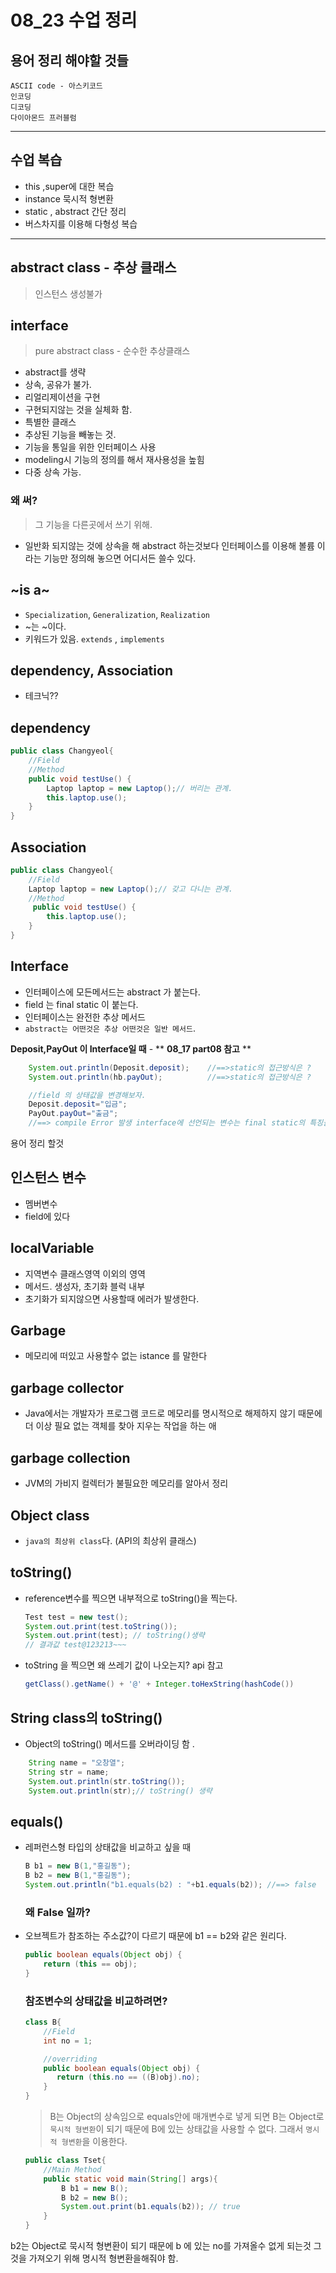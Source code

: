 # 08_23 수업 정리

## 용어 정리 해야할 것들
	ASCII code - 아스키코드
	인코딩
	디코딩
	다이아몬드 프러블럼
---
## 수업 복습

- this ,super에 대한 복습
- instance 묵시적 형변환
- static , abstract 간단 정리
- 버스차지를 이용해 다형성 복습

---

## abstract class - 추상 클래스

> 인스턴스 생성불가

## interface 
> pure abstract class - 순수한 추상클래스

 - abstract를 생략
 - 상속, 공유가 불가.
 - 리얼리제이션을 구현
 - 구현되지않는 것을 실체화 함.
 - 특별한 클래스
 - 추상된 기능을 빼놓는 것.
 - 기능을 통일을 위한 인터페이스 사용
 - modeling시 기능의 정의를 해서 재사용성을 높힘
 - 다중 상속 가능.
 
### 왜 써? 
 > 그 기능을 다른곳에서 쓰기 위해.

 -  일반화 되지않는 것에 상속을 해 abstract 하는것보다 인터페이스를 이용해 볼륨 이라는 기능만 정의해 놓으면 어디서든 쓸수 있다.

## ~is a~
 - `Specialization`, `Generalization`, `Realization`  
 - ~는 ~이다. 
 - 키워드가 있음. `extends` , `implements`

## dependency, Association 
- 테크닉??

## dependency
```java
public class Changyeol{
	//Field
	//Method
 	public void testUse() {
    	Laptop laptop = new Laptop();// 버리는 관계.
    	this.laptop.use(); 
 	}
}
```
## Association
```java
public class Changyeol{
	//Field
	Laptop laptop = new Laptop();// 갖고 다니는 관계.
 	//Method
	 public void testUse() {
		this.laptop.use(); 
 	}
}
```
## Interface
- 인터페이스에 모든메서드는 abstract 가 붙는다.
- field 는 final static 이 붙는다.
- 인터페이스는 완전한 추상 메서드
- `abstract는 어떤것은 추상 어떤것은 일반 메서드`.

**Deposit,PayOut 이 Interface일 때** - ** **08_17 part08 참고** **
```java
	System.out.println(Deposit.deposit);    //==>static의 접근방식은 ?
	System.out.println(hb.payOut);          //==>static의 접근방식은 ?

	//field 의 상태값을 변경해보자.
	Deposit.deposit="입금";
	PayOut.payOut="출금";
	//==> compile Error 발생 interface에 선언되는 변수는 final static의 특징을 갖음
```

용어 정리 할것

## 인스턴스 변수
- 멤버변수
- field에 있다
## localVariable 
- 지역변수 클래스영역 이외의 영역
- 메서드. 생성자, 초기화 블럭 내부
- 초기화가 되지않으면 사용할때 에러가 발생한다.

## Garbage 
- 메모리에 떠있고 사용할수 없는 istance 를 말한다
## garbage collector 
- Java에서는 개발자가 프로그램 코드로 메모리를 명시적으로 해제하지 않기 때문에 더 이상 필요 없는 객체를 찾아 지우는 작업을 하는 애
## garbage collection 
- JVM의 가비지 컬렉터가 불필요한 메모리를 알아서 정리

## Object class 
- `java의 최상위 class`다. (API의 최상위 클래스)

## toString()
- reference변수를 찍으면 내부적으로 toString()을 찍는다.
	```java
	Test test = new test();
	System.out.print(test.toString());
	System.out.print(test); // toString()생략
	// 결과값 test@123213~~~
	```
- toString 을 찍으면 왜 쓰레기 값이 나오는지? api 참고 
	```java 
	getClass().getName() + '@' + Integer.toHexString(hashCode())
	```
## String class의 toString()
- Object의 toString() 메서드를 오버라이딩 함 .

```java
	String name = "오창열";
	String str = name;
	System.out.println(str.toString());
	System.out.println(str);// toString() 생략
```

## equals()
- 레퍼런스형 타입의 상태값을 비교하고 싶을 때
	```java
	B b1 = new B(1,"홍길동");
	B b2 = new B(1,"홍길동");
	System.out.println("b1.equals(b2) : "+b1.equals(b2)); //==> false
	```
	### 왜 False 일까?
 - 오브젝트가 참조하는 주소값?이 다르기 때문에 b1 == b2와 같은 원리다.  
	```java 
    public boolean equals(Object obj) {
        return (this == obj);
    }
	```
	### 참조변수의 상태값을 비교하려면?
  	```java
	class B{
		//Field
		int no = 1;

		//overriding
		public boolean equals(Object obj) {
     	   return (this.no == ((B)obj).no);
    	}
	}
	```
	> B는 Object의 상속임으로 equals안에 매개변수로 넣게 되면  B는 Object로 `묵시적 형변환`이 되기 때문에 B에 있는 상태값을 사용할 수 없다. 그래서 `명시적 형변환`을 이용한다.
	```java
	public class Tset{
		//Main Method
		public static void main(String[] args){
			B b1 = new B();
			B b2 = new B();
			System.out.print(b1.equals(b2)); // true
		}
	}
	
	```

b2는 Object로 묵시적 형변환이 되기 때문에 b 에 있는 no를 가져올수 없게 되는것
그것을 가져오기 위해 명시적 형변환을해줘야 함.